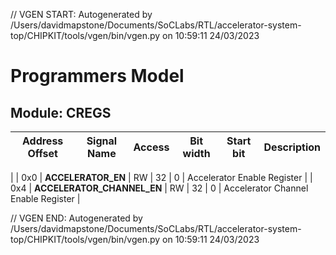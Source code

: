 // VGEN START: Autogenerated by /Users/davidmapstone/Documents/SoCLabs/RTL/accelerator-system-top/CHIPKIT/tools/vgen/bin/vgen.py on 10:59:11 24/03/2023

# Programmers Model

## Module: CREGS

| Address Offset | Signal Name | Access | Bit width | Start bit | Description | 
| ---            | ---         | ---    | ---       | ---       | ---         | 
| 
| 0x0 | **ACCELERATOR_EN** | RW | 32 | 0 | Accelerator Enable Register | 
| 0x4 | **ACCELERATOR_CHANNEL_EN** | RW | 32 | 0 | Accelerator Channel Enable Register | 


// VGEN END: Autogenerated by /Users/davidmapstone/Documents/SoCLabs/RTL/accelerator-system-top/CHIPKIT/tools/vgen/bin/vgen.py on 10:59:11 24/03/2023

